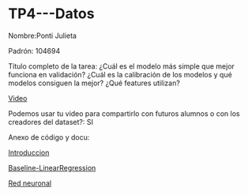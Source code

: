# TP4---Datos

Nombre:Ponti Julieta

Padrón: 104694

Título completo de la tarea: ¿Cuál es el modelo más simple que mejor funciona en validación? ¿Cuál es la calibración de los modelos y qué modelos consiguen la mejor? ¿Qué features utilizan?

[Video](https://www.youtube.com/watch?v=A6RkZ9lqgcg)

Podemos usar tu video para compartirlo con futuros alumnos o con los creadores del
dataset?: SI

Anexo de código y docu:

[Introduccion](https://github.com/julietamponti/TP4---Datos/blob/main/Introduccion%20Video.ipynb)

[Baseline-LinearRegression](https://github.com/julietamponti/TP4---Datos/blob/main/Baseline%20-%20LinearRegression.ipynb)

[Red neuronal](https://github.com/julietamponti/TP4---Datos/blob/main/Red%20neuronal.ipynb)
